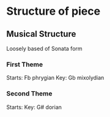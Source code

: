 # Structure of piece

## Musical Structure
Loosely based of Sonata form
### First Theme
Starts: Fb phrygian
Key: Gb mixolydian
### Second Theme
Starts:
Key: G# dorian